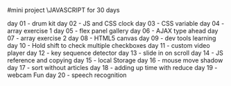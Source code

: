 #mini project \JAVASCRIPT for 30 days

day 01 - drum kit
day 02 - JS and CSS clock
day 03 - CSS variable
day 04 - array exercise 1
day 05 - flex panel gallery
day 06 - AJAX type ahead
day 07 - array exercise 2
day 08 - HTML5 canvas
day 09 - dev tools learning
day 10 - Hold shift to check multiple checkboxes 
day 11 - custom video player
day 12 - key sequence detector
day 13 - slide in on scroll
day 14 - JS reference and copying
day 15 - local Storage
day 16 - mouse move shadow
day 17 - sort without articles
day 18 - adding up time with reduce
day 19 - webcam Fun
day 20 - speech recognition 